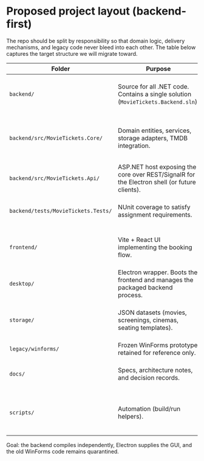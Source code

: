 # Proposed project layout (backend-first)

The repo should be split by responsibility so that domain logic, delivery mechanisms, and legacy code never bleed into each other. The table below captures the target structure we will migrate toward.

| Folder | Purpose | Notes |
|--------|---------|-------|
| `backend/` | Source for all .NET code. Contains a single solution (`MovieTickets.Backend.sln`). | Keeps a cohesive module for tutors who open the project in VS2022. |
| `backend/src/MovieTickets.Core/` | Domain entities, services, storage adapters, TMDB integration. | No UI types; high-cohesion services consume JSON or API dependencies via interfaces. |
| `backend/src/MovieTickets.Api/` | ASP.NET host exposing the core over REST/SignalR for the Electron shell (or future clients). | References `MovieTickets.Core` only. |
| `backend/tests/MovieTickets.Tests/` | NUnit coverage to satisfy assignment requirements. | Organised by feature (catalog, screenings, seating). |
| `frontend/` | Vite + React UI implementing the booking flow. | Talks to the API during production; can hit mocked data in dev if needed. |
| `desktop/` | Electron wrapper. Boots the frontend and manages the packaged backend process. | Development mode points at Vite dev server. |
| `storage/` | JSON datasets (movies, screenings, cinemas, seating templates). | Loaded through repository interfaces so it can be swapped for EF later. |
| `legacy/winforms/` | Frozen WinForms prototype retained for reference only. | No longer part of the active build. |
| `docs/` | Specs, architecture notes, and decision records. | Use this to keep the tutor in sync with the migration story. |
| `scripts/` | Automation (build/run helpers). | `run-desktop.sh` builds Electron; `run-winforms.sh` still launches the legacy app via Wine. |

Goal: the backend compiles independently, Electron supplies the GUI, and the old WinForms code remains quarantined.
